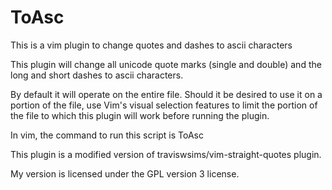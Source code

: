 # ToAsc
This is a vim plugin to change quotes and dashes to ascii characters

This plugin will change all unicode quote marks (single and double) and the long and short dashes to ascii characters.

By default it will operate on the entire file. Should it be desired to use it on a portion of the file, use Vim's visual selection features to limit the portion of the file to which this plugin will work before running the plugin.

In vim, the command to run this script is ToAsc

This plugin is a modified version of traviswsims/vim-straight-quotes plugin.

My version is licensed under the GPL version 3 license.
